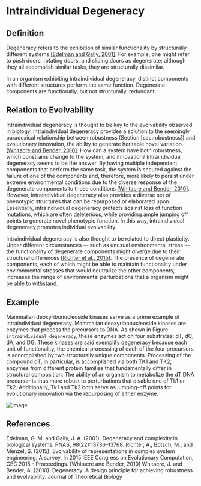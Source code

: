 Intraindividual Degeneracy
==========================

Definition
----------

Degeneracy refers to the exhibition of similar functionality by structurally different systems [[Edelman and Gally, 2001]](#Edelman2001DegeneracySystems).
For example, one might refer to push doors, rotating doors, and sliding doors as degenerate; although they all accomplish similar tasks, they are structurally dissimilar.

In an organism exhibiting intraindividual degeneracy, distinct components with different structures perform the same function.
Degenerate components are functionally, but not structurally, redundant.

Relation to Evolvability
------------------------

Intraindividual degeneracy is thought to be key to the evolvability observed in biology.
Intraindividual degeneracy provides a solution to the seemingly paradoxical relationship between robustness (Section \[sec:robustness\]) and evolutionary innovation, the ability to generate heritable novel variation [[Whitacre and Bender, 2010]](#Whitacre2010Degeneracy:Evolvability).
How can a system have both robustness, which constrains change to the system, and innovation? Intraindividual degeneracy seems to be the answer.
By having multiple independent components that perform the same task, the system is secured against the failure of one of the components and, therefore, more likely to persist under extreme environmental conditions due to the diverse response of the degenerate components to those conditions [[Whitacre and Bender, 2010]](#Whitacre2010Degeneracy:Evolvability).
However, intraindividual degeneracy also provides a diverse set of phenotypic structures that can be repurposed or elaborated upon.
Essentially, intraindividual degeneracy protects against loss of function mutations, which are often deleterious, while providing ample jumping off points to generate novel phenotypic function.
In this way, intraindividual degeneracy promotes individual evolvability.

Intraindividual degeneracy is also thought to be related to direct plasticity.
Under different circumstances — such as unusual environmental stress — the functionality of degenerate components might diverge due to their structural differences [[Richter et al., 2015]](#Richter2015EvolvabilitySurvey).
The presence of degenerate components, each of which might be able to maintain functionality under environmental stresses that would neutralize the other components, increases the range of environmental perturbations that a organism might be able to withstand.

Example
-------

Mammalian deoxyribonucleoside kinases serve as a prime example of intraindividual degeneracy.
Mammalian deoxyribonucleoside kinases are enzymes that process the precursors to DNA.
As shown in Figure `intraindividual_degeneracy`, these enzymes act on four substrates: dT, dC, dA, and DG.
These kinases are said exemplify degeneracy because each unit of functionality, the chemical processing of each of the four precursors, is accomplished by two structurally unique components.
Processing of the compound dT, in particular, is accomplished via both TK1 and TK2, enzymes from different protein families that fundamentally differ in structural composition.
The ability of an organism to metabolize the dT DNA precursor is thus more robust to perturbations that disable one of Tk1 or Tk2.
Additionally, Tk1 and Tk2 both serve as jumping-off points for evolutionary innovation via the repurposing of either enzyme.

![image](http://devosoft.org/wp-content/uploads/2017/08/intraindividual_degeneracy.png)

References
----------

<a name="Edelman2001DegeneracySystems">
Edelman, G. M. and Gally, J. A. (2001). Degeneracy and complexity in biological
systems. PNAS, 98(22):13736–13768.
</a>


<a name="Richter2015EvolvabilitySurvey">
Richter, A., Botsch, M., and Menzel, S. (2015). Evolvability of representations in
complex system engineering: A survey. In 2015 IEEE Congress on Evolutionary Computation, CEC 2015
- Proceedings.
</a>

<a name="Whitacre2010Degeneracy">
[Whitacre and Bender, 2010] Whitacre, J. and Bender, A. (2010). Degeneracy: A design principle for achieving
robustness and evolvability. Journal of Theoretical Biology
</a>
